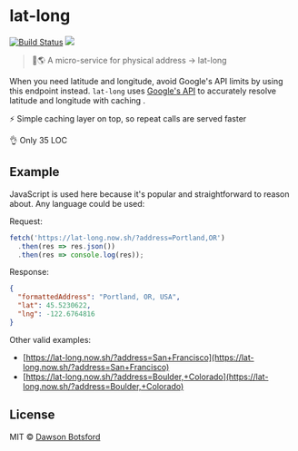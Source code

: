 # lat-long
[![Build Status][travis-image]][travis-url] ![][node-version-image]

> 📍🌎 A micro-service for physical address -> lat-long

 When you need latitude and longitude, avoid Google's API limits by using this endpoint instead. `lat-long` uses [Google's API](https://developers.google.com/maps/documentation/geocoding/intro) to accurately resolve latitude and longitude with caching .

⚡️ Simple caching layer on top, so repeat calls are served faster

👌 Only 35 LOC

## Example

JavaScript is used here because it's popular and straightforward to reason about. Any language could be used:

Request:

```js
fetch('https://lat-long.now.sh/?address=Portland,OR')
  .then(res => res.json())
  .then(res => console.log(res));
```

Response:

```json
{
  "formattedAddress": "Portland, OR, USA",
  "lat": 45.5230622,
  "lng": -122.6764816
}
```

Other valid examples:

* [https://lat-long.now.sh/?address=San+Francisco](https://lat-long.now.sh/?address=San+Francisco)
* [https://lat-long.now.sh/?address=Boulder,+Colorado](https://lat-long.now.sh/?address=Boulder,+Colorado)


## License

MIT © [Dawson Botsford](http://dawsonbotsford.com)

[travis-image]: https://travis-ci.org/dawsbot/lat-long.svg?branch=master
[travis-url]: https://travis-ci.org/dawsbot/lat-long
[xo-image]: https://img.shields.io/badge/code_style-XO-5ed9c7.svg
[xo-url]: https://github.com/sindresorhus/xo
[node-version-image]: https://img.shields.io/badge/Node-v7-ff69b4.svg
